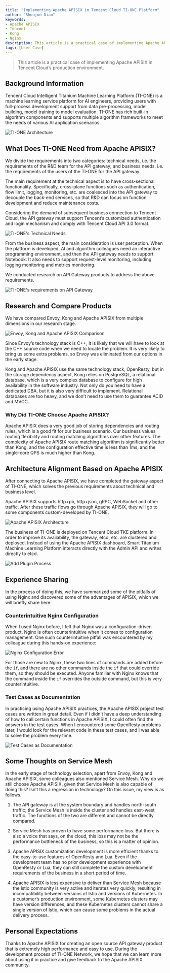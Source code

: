 ```yaml
---
title: "Implementing Apache APISIX in Tencent Cloud TI-ONE Platform"
author: "Shoujun Diao"
keywords:
- Apache APISIX
- Tencent
- Kong
- Nginx
description: This article is a practical case of implementing Apache APISIX in Tencent Cloud’s production environment.
tags: [User Case]
---
```


> This article is a practical case of implementing Apache APISIX in Tencent Cloud’s production environment.

<!--truncate-->

## Background Information

Tencent Cloud Intelligent Titanium Machine Learning Platform (TI-ONE) is a machine learning service platform for AI engineers, providing users with full-process development support from data pre-processing, model building, model training to model evaluation. TI-ONE has rich built-in algorithm components and supports multiple algorithm frameworks to meet the needs of various AI application scenarios.

![TI-ONE Architecture](https://static.apiseven.com/202108/1646733057321-30edde1f-c6ab-4d51-b1cd-a461149ce3fe.png)

## What Does TI-ONE Need from Apache APISIX?

We divide the requirements into two categories: technical needs, i.e. the requirements of the R&D team for the API gateway; and business needs, i.e. the requirements of the users of the TI-ONE for the API gateway.

The main requirement at the technical aspect is to have cross-sectional functionality. Specifically, cross-plane functions such as authentication, flow limit, logging, monitoring, etc. are coalesced into the API gateway to decouple the back-end services, so that R&D can focus on function development and reduce maintenance costs.

Considering the demand of subsequent business connection to Tencent Cloud, the API gateway must support Tencent’s customized authentication and login mechanism and comply with Tencent Cloud API 3.0 format.

![TI-ONE's Technical Needs](https://static.apiseven.com/202108/1646733057324-fdd36204-a825-4221-85b1-09a80229f0de.png)

From the business aspect, the main consideration is user perception. When the platform is developed, AI and algorithm colleagues need an interactive programming environment, and then the API gateway needs to support Notebook. It also needs to support request-level monitoring, including logging monitoring and metrics monitoring.

We conducted research on API Gateway products to address the above requirements.

![TI-ONE's requirements on  API Gateway](https://static.apiseven.com/202108/1646733057325-b5c6a9b5-c759-4ffc-885b-7f2f4263dc97.png)

## Research and Compare Products

We have compared Envoy, Kong and Apache APISIX from multiple dimensions in our research stage.

![Envoy, Kong and Apache APISIX Comparison](https://static.apiseven.com/202108/1646733057334-3b96b9b6-cce5-4c12-a9b1-080cd85cf91e.png)

Since Envoy’s technology stack is C++, it is likely that we will have to look at the C++ source code when we need to locate the problem. It is very likely to bring us some extra problems, so Envoy was eliminated from our options in the early stage.

Kong and Apache APISIX use the same technology stack, OpenResty, but in the storage dependency aspect, Kong relies on PostgreSQL, a relational database, which is a very complex database to configure for high availability in the software industry. Not only do you need to have a dedicated DBA, but it is also very difficult to implement. Relational databases are too heavy, and we don’t need to use them to guarantee ACID and MVCC.

### Why Did TI-ONE Choose Apache APISIX?

Apache APISIX does a very good job of storing dependencies and routing rules, which is a good fit for our business scenario. Our business values routing flexibility and routing matching algorithms over other features. The complexity of Apache APISIX route matching algorithm is significantly better than Kong, and the configuration effective time is less than 1ms, and the single-core QPS is much higher than Kong.

## Architecture Alignment Based on Apache APISIX

After connecting to Apache APISIX, we have completed the gateway aspect of TI-ONE, which solves the previous requirements about technical and business level.

Apache APISIX supports http+pb, http+json, gRPC, WebSocket and other traffic. After these traffic flows go through Apache APISIX, they will go to some components custom-developed by TI-ONE.

![Apache APISIX Architecture](https://static.apiseven.com/202108/1646733057327-10beae1e-3eef-4855-ac4b-68264d9515b8.png)

The business of TI-ONE is deployed on Tencent Cloud TKE platform. In order to improve its availability, the gateway, etcd, etc. are clustered and deployed. Instead of using the Apache APISIX dashboard, Smart Titanium Machine Learning Platform interacts directly with the Admin API and writes directly to etcd.

![Add Plugin Process](https://static.apiseven.com/202108/1646733057328-8362a88e-15a9-4e13-b468-92149d49e24f.png)

## Experience Sharing

In the process of doing this, we have summarized some of the pitfalls of using Nginx and discovered some of the advantages of APISIX, which we will briefly share here.

### Counterintuitive Nginx Configuration

When I used Nginx before, I felt that Nginx was a configuration-driven product. Nginx is often counterintuitive when it comes to configuration management. One such counterintuitive pitfall was encountered by my colleague during this hands-on experience:

![Nginx Configuration Error](https://static.apiseven.com/202108/1646733057331-e8b968b4-121b-4b64-a774-6e386af018e0.png)

For those are new to Nginx, these two lines of commands are added before the `if`, and there are no other commands inside the `if` that could override them, so they should be executed. Anyone familiar with Nginx knows that the command inside the `if` overrides the outside command, but this is very counterintuitive.

### Test Cases as Documentation

In practicing using Apache APISIX practices, the Apache APISIX project test cases are written in great detail. Even if I didn’t have a deep understanding of how to call certain functions in Apache APISIX, I could often find the answers in the test cases. When I encountered some OpenResty problems later, I would look for the relevant code in these test cases, and I was able to solve the problem every time.

![Test Cases as Documentation](https://static.apiseven.com/202108/1646733057329-96e639df-c3ec-4fe7-b604-8c48e81c9572.png)

## Some Thoughts on Service Mesh

In the early stage of technology selection, apart from Envoy, Kong and Apache APISIX, some colleagues also mentioned Service Mesh. Why do we still choose Apache APISIX, given that Service Mesh is also capable of doing this? Isn’t this a regression in technology? On this issue, my view is as follows.

1. The API gateway is at the system boundary and handles north-south traffic; the Service Mesh is inside the cluster and handles east-west traffic. The functions of the two are different and cannot be directly compared.

1. Service Mesh has proven to have some performance loss. But there is also a voice that says, on the cloud, this loss may not be the performance bottleneck of the business, so this is a matter of opinion.

1. Apache APISIX customization development is more efficient thanks to the easy-to-use features of OpenResty and Lua. Even if the development team has no prior development experience with OpenResty or Lua, they can still complete the custom development requirements of the business in a short period of time.

1. Apache APISIX is less expensive to deliver than Service Mesh because the Istio community is very active and iterates very quickly, resulting in incompatibility between versions of Istio and versions of Kubernetes. In a customer’s production environment, some Kubernetes clusters may have version differences, and these Kubernetes clusters cannot share a single version of Istio, which can cause some problems in the actual delivery process.

## Personal Expectations

Thanks to Apache APISIX for creating an open source API gateway product that is extremely high performance and easy to use. During the development process of TI-ONE Network, we hope that we can learn more about using it in practice and give feedback to the Apache APISIX community.
